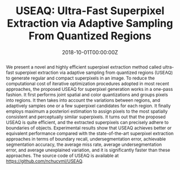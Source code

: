 ---
title: "USEAQ: Ultra-Fast Superpixel Extraction via Adaptive Sampling From Quantized Regions"
authors:
- Chun-Rong Huang
- admin
- Wei-An Wang
- Szu-Yu Lin
- Yen-Yu Lin
date: "2018-10-01T00:00:00Z"
publishDate: "2018-10-01T00:00:00Z"
publication_types: ["2"]
publication: "*IEEE Transactions on Image Processing, vol. 27, no. 10*"
publication_short: "*IEEE T-IP*"
doi: 10.1109/TIP.2018.2848548

abstract: "We present a novel and highly efficient superpixel extraction method called ultra-fast superpixel extraction via adaptive sampling from quantized regions (USEAQ) to generate regular and compact superpixels in an image. To reduce the computational cost of iterative optimization procedures adopted in most recent approaches, the proposed USEAQ for superpixel generation works in a one-pass fashion. It first performs joint spatial and color quantizations and groups pixels into regions. It then takes into account the variations between regions, and adaptively samples one or a few superpixel candidates for each region. It finally employs maximum a posteriori estimation to assign pixels to the most spatially consistent and perceptually similar superpixels. It turns out that the proposed USEAQ is quite efficient, and the extracted superpixels can precisely adhere to boundaries of objects. Experimental results show that USEAQ achieves better or equivalent performance compared with the state-of-the-art superpixel extraction approaches in terms of boundary recall, undersegmentation error, achievable segmentation accuracy, the average miss rate, average undersegmentation error, and average unexplained variation, and it is significantly faster than these approaches. The source code of USEAQ is available at https://github.com/nchucvml/USEAQ."
summary: "This paper introduces USEAQ, a novel and highly efficient one-pass method for superpixel extraction that uses adaptive sampling from quantized regions to generate regular and compact superpixels, achieving performance that is comparable or superior to state-of-the-art approaches while being significantly faster."

tags:
- Superpixel Extraction
- Image Segmentation
- Joint Spatial and Color Quantizations
- Computational Efficiency
featured: false

url_pdf: 'https://ieeexplore.ieee.org/document/8387791'
url_code: 'https://github.com/nchucvml/USEAQ'
url_dataset: ''
url_poster: ''
url_project: ''
url_slides: ''
url_source: ''
url_video: ''

image:
  caption: ''
  focal_point: 'Smart'
  preview_only: false

projects: []
slides: ""
---